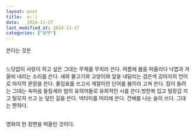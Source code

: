 ```yaml
---
layout: post
title:  o⁠:⁠-⁠)
date:   2024-11-27
last_modified_at: 2024-11-27
categories: ["문학"]
---
```


쓴다는 것은<br><br>

느닷없이 사랑이 하고 싶은 그대는 무제를 무죄라 쓴다. 여름에 봄을 떠올리다 낙엽과 겨울비 내리는 소리를 쓴다. 새와 물고기와 고양이와 앞을 내달리는 검은색 강아지의 언어로 마지막 문장을 쓴다. 줄임표를 쓰고서 계절이란 단어를 봄이라 고쳐 쓴다. 잠이 들려는 그대는 속마음 들킬세라 밤의 유의어들로 유희적인 시를 쓴다.방한복 입고 털장갑 끼고 털모자 쓰고 눈 덮인 길을 쓴다. 넥타이를 머리에 쓴다. 건배를 나눈 술이 쓰다. 그대는 짠하다.<br><br>

영화의 한 장면을 떠올린 것이다.
